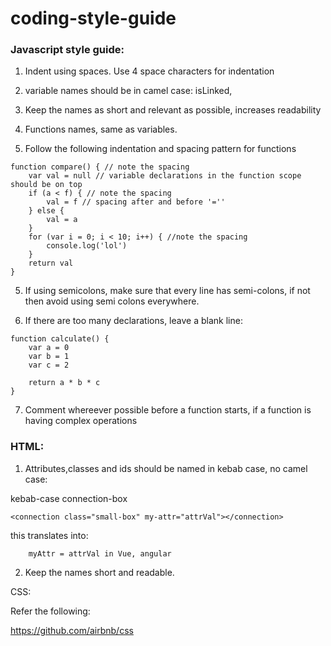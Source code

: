 # coding-style-guide

### Javascript style guide:

1. Indent using spaces. Use 4 space characters for indentation

2. variable names should be in camel case:  isLinked,

3. Keep the names as short and relevant as possible, increases readability

4. Functions names, same as variables.

5. Follow the following indentation and spacing pattern for functions 

```
function compare() { // note the spacing
	var val = null // variable declarations in the function scope should be on top
	if (a < f) { // note the spacing
		val = f // spacing after and before '=''
	} else { 
		val = a
	}
	for (var i = 0; i < 10; i++) { //note the spacing
		console.log('lol')
	}
	return val
}
```

5. If using semicolons, make sure that every line has semi-colons, if not then avoid using semi colons everywhere.

6.  If there are too many declarations, leave a blank line:
```
function calculate() {
	var a = 0
	var b = 1
	var c = 2

	return a * b * c
}
```

7. Comment whereever possible before a function starts, if a function is having complex operations

### HTML:

1. Attributes,classes and ids should be named in kebab case, no camel case:

kebab-case
connection-box

```
<connection class="small-box" my-attr="attrVal"></connection>
```

this translates into:
```
	myAttr = attrVal in Vue, angular
```
2. Keep the names short and readable.

CSS:

Refer the following:
	
https://github.com/airbnb/css

